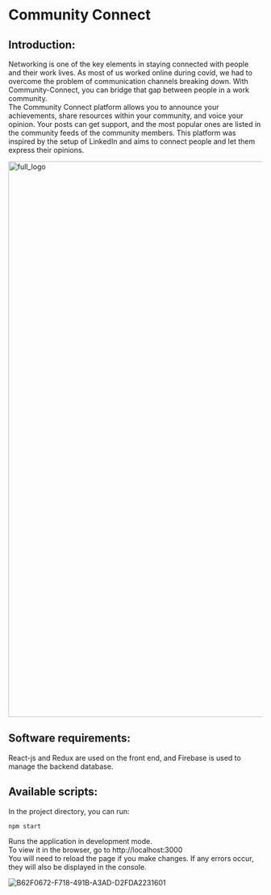 # Community Connect

## Introduction:

Networking is one of the key elements in staying connected with people and their work lives. As most of us worked online during covid, we had to overcome the problem of communication channels breaking down. With Community-Connect, you can bridge that gap between people in a work community. </br>
The Community Connect platform allows you to announce your achievements, share resources within your community, and voice your opinion. Your posts can get support, and the most popular ones are listed in the community feeds of the community members. This platform was inspired by the setup of LinkedIn and aims to connect people and let them express their opinions.

<img width="1100" alt="full_logo" src="https://user-images.githubusercontent.com/72935128/145101918-7ee4f919-b7e3-4fa4-a7e3-1303e3b352f9.png">

## Software requirements:

React-js and Redux are used on the front end, and Firebase is used to manage the backend database.

## Available scripts:

In the project directory, you can run:</br>

```
npm start
```

Runs the application in development mode.</br>
To view it in the browser, go to http://localhost:3000 </br>
You will need to reload the page if you make changes. If any errors occur, they will also be displayed in the console.</br>

![B62F0672-F718-491B-A3AD-D2FDA2231601](https://user-images.githubusercontent.com/72935128/145102244-682e0bcf-e62a-428f-b920-e5b6a46c1f0c.jpeg)
